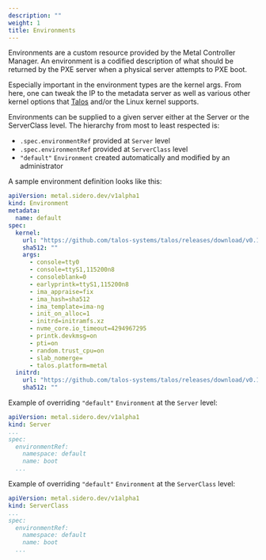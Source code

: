 ```yaml
---
description: ""
weight: 1
title: Environments
---
```


Environments are a custom resource provided by the Metal Controller Manager.
An environment is a codified description of what should be returned by the PXE server when a physical server attempts to PXE boot.

Especially important in the environment types are the kernel args.
From here, one can tweak the IP to the metadata server as well as various other kernel options that [Talos](https://www.talos.dev/docs/v0.13/reference/kernel/#commandline-parameters) and/or the Linux kernel supports.

Environments can be supplied to a given server either at the Server or the ServerClass level.
The hierarchy from most to least respected is:

- `.spec.environmentRef` provided at `Server` level
- `.spec.environmentRef` provided at `ServerClass` level
- `"default"` `Environment` created automatically and modified by an administrator

A sample environment definition looks like this:

```yaml
apiVersion: metal.sidero.dev/v1alpha1
kind: Environment
metadata:
  name: default
spec:
  kernel:
    url: "https://github.com/talos-systems/talos/releases/download/v0.14.0/vmlinuz-amd64"
    sha512: ""
    args:
      - console=tty0
      - console=ttyS1,115200n8
      - consoleblank=0
      - earlyprintk=ttyS1,115200n8
      - ima_appraise=fix
      - ima_hash=sha512
      - ima_template=ima-ng
      - init_on_alloc=1
      - initrd=initramfs.xz
      - nvme_core.io_timeout=4294967295
      - printk.devkmsg=on
      - pti=on
      - random.trust_cpu=on
      - slab_nomerge=
      - talos.platform=metal
  initrd:
    url: "https://github.com/talos-systems/talos/releases/download/v0.14.0/initramfs-amd64.xz"
    sha512: ""
```

Example of overriding `"default"` `Environment` at the `Server` level:

```yaml
apiVersion: metal.sidero.dev/v1alpha1
kind: Server
...
spec:
  environmentRef:
    namespace: default
    name: boot
  ...
```

Example of overriding `"default"` `Environment` at the `ServerClass` level:

```yaml
apiVersion: metal.sidero.dev/v1alpha1
kind: ServerClass
...
spec:
  environmentRef:
    namespace: default
    name: boot
  ...
```
